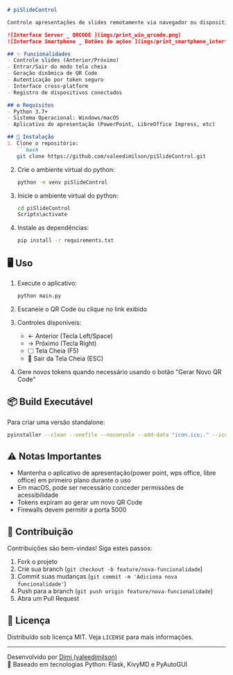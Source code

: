 ```markdown
# piSlideControl

Controle apresentações de slides remotamente via navegador ou dispositivo móvel, utilizando um QR Code ou link seguro com autenticação por token.

![Interface Server _ QRCODE ](imgs/print_win_qrcode.png)
![Interface Smartphone _ Botões de ações ](imgs/print_smartphone_interface.png)

## ✨ Funcionalidades
- Controle slides (Anterior/Próximo)
- Entrar/Sair do modo tela cheia
- Geração dinâmica de QR Code
- Autenticação por token seguro
- Interface cross-platform
- Registro de dispositivos conectados

## ⚙️ Requisitos
- Python 3.7+
- Sistema Operacional: Windows/macOS
- Aplicativo de apresentação (PowerPoint, LibreOffice Impress, etc)

## 🚀 Instalação
1. Clone o repositório:
   ```bash
   git clone https://github.com/valeedimilson/piSlideControl.git
   ```

2. Crie o ambiente virtual do python:
   ```bash
   python -m venv piSlideControl
   ```

3. Inicie o ambiente virtual do python:
   ```bash
   cd piSlideControl
   Scripts\activate
   ```   

4. Instale as dependências:
   ```bash
   pip install -r requirements.txt
   ```

## 🖥️ Uso
1. Execute o aplicativo:
   ```bash
   python main.py
   ```

2. Escaneie o QR Code ou clique no link exibido

3. Controles disponíveis:
   - ← Anterior (Tecla Left/Space)
   - → Próximo (Tecla Right)
   - 🖵 Tela Cheia (F5)
   - 🚪 Sair da Tela Cheia (ESC)

4. Gere novos tokens quando necessário usando o botão "Gerar Novo QR Code"

## 📦 Build Executável
Para criar uma versão standalone:
```bash
pyinstaller --clean --onefile --noconsole --add-data "icon.ico;." --icon=icon.ico --name piSlideControl main.py
```

## ⚠️ Notas Importantes
- Mantenha o aplicativo de apresentação(power point, wps office, libre office) em primeiro plano durante o uso
- Em macOS, pode ser necessário conceder permissões de acessibilidade
- Tokens expiram ao gerar um novo QR Code
- Firewalls devem permitir a porta 5000

## 🤝 Contribuição
Contribuições são bem-vindas! Siga estes passos:
1. Fork o projeto
2. Crie sua branch (`git checkout -b feature/nova-funcionalidade`)
3. Commit suas mudanças (`git commit -m 'Adiciona nova funcionalidade'`)
4. Push para a branch (`git push origin feature/nova-funcionalidade`)
5. Abra um Pull Request

## 📄 Licença
Distribuído sob licença MIT. Veja `LICENSE` para mais informações.

---
Desenvolvido por [Dimi (valeedimilson)](https://github.com/valeedimilson)  
🔗 Baseado em tecnologias Python: Flask, KivyMD e PyAutoGUI
```